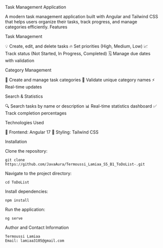 Task Management Application

A modern task management application built with Angular and Tailwind CSS that helps users organize their tasks, track progress, and manage categories efficiently.
Features

Task Management

💡 Create, edit, and delete tasks
🔥 Set priorities (High, Medium, Low)
📈 Track status (Not Started, In Progress, Completed)
🗓️ Manage due dates with validation

Category Management

📂 Create and manage task categories
🔑 Validate unique category names
⚡ Real-time updates

Search & Statistics

🔍 Search tasks by name or description
📊 Real-time statistics dashboard
✅ Track completion percentages

Technologies Used

🎨 Frontend: Angular 17
💅 Styling: Tailwind CSS

Installation

Clone the repository:

    git clone https://github.com/JavaAura/Termoussi_Lamiaa_S5_B1_ToDoList-.git
Navigate to the project directory:

    cd ToDoList

Install dependencies:

    npm install

Run the application:

    ng serve


Author and Contact Information

    Termoussi Lamiaa 
    Email: lamiaa3105@gmail.com
